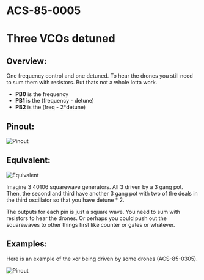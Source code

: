 # ACS-85-0005
Three VCOs detuned
==============

## Overview:
One frequency control and one detuned.  To hear the drones you still need to sum them with resistors. But thats not a whole lotta work.

- **PB0** is the frequency
- **PB1** is the (frequency - detune)
- **PB2** is the (freq - 2*detune)



## Pinout:
![Pinout](https://github.com/robstave/ArduinoComponentSketches/blob/master/ACS-85%20ATTiny85%20sketches/ACS-85-0005/images/ACS-85-0005.png)

 
## Equivalent:
![Equivalent](https://github.com/robstave/ArduinoComponentSketches/blob/master/ACS-85%20ATTiny85%20sketches/ACS-85-0005/images/ACS-85-0005eq.png)

Imagine 3 40106 squarewave generators.  All 3 driven by a 3 gang pot.
Then, the second and third have another 3 gang pot with two of the deals in the third oscillator so that you have detune * 2.

The outputs for each pin is just a square wave. You need to sum with resistors to hear the drones. Or perhaps you could push out the squarewaves to other things first like counter or gates or whatever.
 
## Examples:


Here is an example of the xor being driven by some drones (ACS-85-0305).

![Pinout](https://github.com/robstave/ArduinoComponentSketches/blob/master/ACS-85%20ATTiny85%20sketches/ACS-85-0005/images/ACS-85-circuit-0005-1.png)









 
